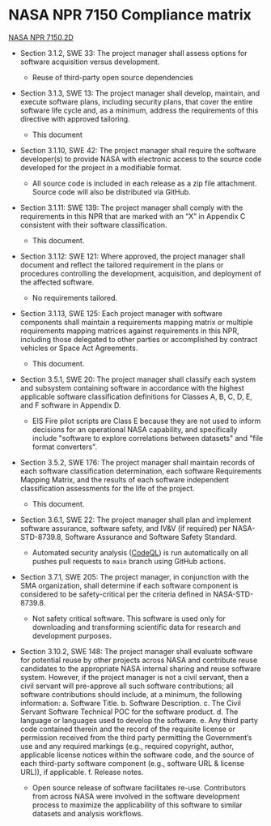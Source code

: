 # NASA NPR 7150 Compliance matrix

[NASA NPR 7150.2D](https://nodis3.gsfc.nasa.gov/displayDir.cfm?t=NPR&c=7150&s=2D)

- Section 3.1.2, SWE 33: The project manager shall assess options for software acquisition versus development.
  - Reuse of third-party open source dependencies

- Section 3.1.3, SWE 13: The project manager shall develop, maintain, and execute software plans, including security plans, that cover the entire software life cycle and, as a minimum, address the requirements of this directive with approved tailoring.
  - This document

- Section 3.1.10, SWE 42: The project manager shall require the software developer(s) to provide NASA with electronic access to the source code developed for the project in a modifiable format.
  - All source code is included in each release as a zip file attachment. Source code will also be distributed via GitHub.

- Section 3.1.11: SWE 139: The project manager shall comply with the requirements in this NPR that are marked with an “X” in Appendix C consistent with their software classification.
  - This document.

- Section 3.1.12: SWE 121: Where approved, the project manager shall document and reflect the tailored requirement in the plans or procedures controlling the development, acquisition, and deployment of the affected software.
  - No requirements tailored.

- Section 3.1.13, SWE 125: Each project manager with software components shall maintain a requirements mapping matrix or multiple requirements mapping matrices against requirements in this NPR, including those delegated to other parties or accomplished by contract vehicles or Space Act Agreements.
  - This document.

- Section 3.5.1, SWE 20: The project manager shall classify each system and subsystem containing software in accordance with the highest applicable software classification definitions for Classes A, B, C, D, E, and F software in Appendix D.
  - EIS Fire pilot scripts are Class E because they are not used to inform decisions for an operational NASA capability, and specifically include "software to explore correlations between datasets" and "file format converters".

- Section 3.5.2, SWE 176: The project manager shall maintain records of each software classification determination, each software Requirements Mapping Matrix, and the results of each software independent classification assessments for the life of the project.
  - This document.

- Section 3.6.1, SWE 22: The project manager shall plan and implement software assurance, software safety, and IV&V (if required) per NASA-STD-8739.8, Software Assurance and Software Safety Standard.
  - Automated security analysis ([CodeQL](https://codeql.github.com/)) is run automatically on all pushes pull requests to `main` branch using GitHub actions.

- Section 3.7.1, SWE 205: The project manager, in conjunction with the SMA organization, shall determine if each software component is considered to be safety-critical per the criteria defined in NASA-STD-8739.8.
  - Not safety critical software. This software is used only for downloading and transforming scientific data for research and development purposes.

- Section 3.10.2, SWE 148: The project manager shall evaluate software for potential reuse by other projects across NASA and contribute reuse candidates to the appropriate NASA internal sharing and reuse software system. However, if the project manager is not a civil servant, then a civil servant will pre-approve all such software contributions; all software contributions should include, at a minimum, the following information: a. Software Title. b. Software Description. c. The Civil Servant Software Technical POC for the software product. d. The language or languages used to develop the software. e. Any third party code contained therein and the record of the requisite license or permission received from the third party permitting the Government’s use and any required markings (e.g., required copyright, author, applicable license notices within the software code, and the source of each third-party software component (e.g., software URL & license URL)), if applicable. f. Release notes.
  - Open source release of software facilitates re-use. Contributors from across NASA were involved in the software development process to maximize the applicability of this software to similar datasets and analysis workflows.
